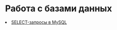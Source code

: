 # Работа с базами данных

<div>
<li> <a href="https://docs.google.com/spreadsheets/d/1MpFvVPqwQc5WQI3Z4OeZ_WxGeXS5Nxk_I9JDhRV__Zc/edit?usp=drive_link">SELECT-запросы в MySQL</a> </li>

</div>
